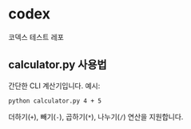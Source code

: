 # codex
코덱스 테스트 레포

## calculator.py 사용법

간단한 CLI 계산기입니다. 예시:

```
python calculator.py 4 + 5
```

더하기(`+`), 빼기(`-`), 곱하기(`*`), 나누기(`/`) 연산을 지원합니다.
